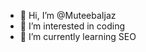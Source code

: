 - 👋 Hi, I’m @MuteebaIjaz
- 👀 I’m interested in coding
- 🌱 I’m currently learning SEO

<!---
MuteebaIjaz/MuteebaIjaz is a ✨ special ✨ repository because its `README.md` (this file) appears on your GitHub profile.
You can click the Preview link to take a look at your changes.
--->
